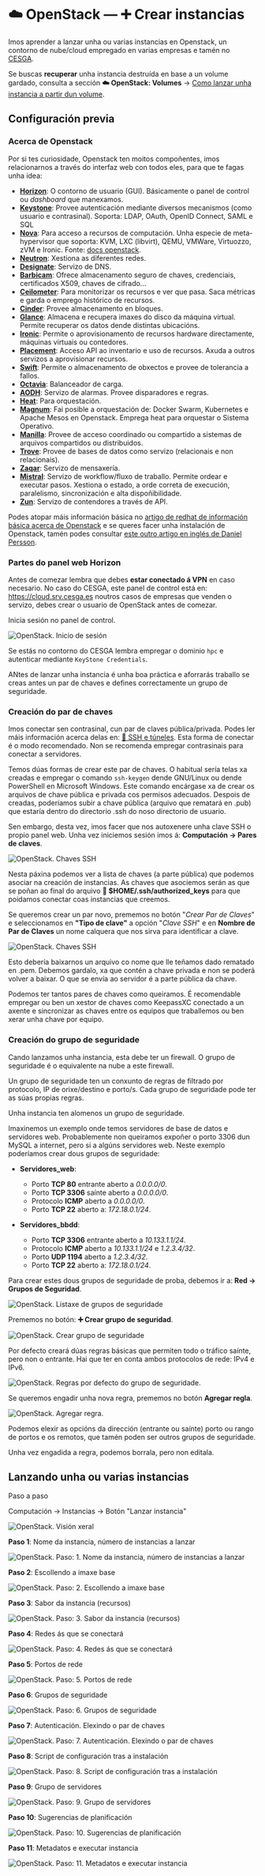 # ☁️ OpenStack &mdash; ➕ Crear instancias

Imos aprender a lanzar unha ou varias instancias en Openstack, un contorno de nube/cloud empregado en varias empresas e tamén no [CESGA](https://www.cesga.es).

Se buscas **recuperar** unha instancia destruída en base a un volume gardado, consulta a sección **☁️ OpenStack: Volumes** &rarr; [Como lanzar unha instancia a partir dun volume](nube-2-openstack-volumes.md#como-lanzar-unha-instancia-a-partir-dun-volume).

## Configuración previa

### Acerca de Openstack

Por si tes curiosidade, Openstack ten moitos compoñentes, imos relacionarnos a través do interfaz web con todos eles, para que te fagas unha idea:

- **[Horizon](https://www.openstack.org/software/releases/caracal/components/horizon)**: O contorno de usuario (GUI). Básicamente o panel de control ou *dashboard* que manexamos.
- **[Keystone](https://www.openstack.org/software/releases/caracal/components/keystone)**: Provee autenticación mediante diversos mecanismos (como usuario e contrasinal). Soporta: LDAP, OAuth, OpenID Connect, SAML e SQL
- **[Nova](https://governance.openstack.org/tc/reference/projects/nova.html)**: Para acceso a recursos de computación. Unha especie de meta-hypervisor que soporta: KVM, LXC (libvirt), QEMU, VMWare, Virtuozzo, zVM e Ironic. Fonte: [docs openstack](https://docs.openstack.org/nova/latest/admin/configuration/hypervisors.html).
- **[Neutron](https://www.openstack.org/software/releases/caracal/components/neutron)**: Xestiona as diferentes redes.
- **[Designate](https://www.openstack.org/software/releases/caracal/components/designate)**: Servizo de DNS.
- **[Barbicam](https://www.openstack.org/software/releases/caracal/components/barbican)**: Ofrece almacenamento seguro de chaves, credenciais, certificados X509, chaves de cifrado...
- **[Ceilometer](https://www.openstack.org/software/releases/caracal/components/ceilometer)**: Para monitorizar os recursos e ver que pasa. Saca métricas e garda o emprego histórico de recursos.
- **[Cinder](https://www.openstack.org/software/releases/caracal/components/cinder)**: Provee almacenamento en bloques.
- **[Glance](https://www.openstack.org/software/releases/caracal/components/glance)**: Almacena e recupera imaxes do disco da máquina virtual. Permite recuperar os datos dende distintas ubicacións.
- **[Ironic](https://www.openstack.org/software/releases/caracal/components/ironic)**: Permite o aprovisionamento de recursos hardware directamente, máquinas virtuais ou contedores.
- **[Placement](https://www.openstack.org/software/releases/caracal/components/placement)**: Acceso API ao inventario e uso de recursos. Axuda a outros servizos a aprovisionar recursos.
- **[Swift](https://www.openstack.org/software/releases/caracal/components/swift)**: Permite o almacenamento de obxectos e provee de tolerancia a fallos.
- **[Octavia](https://www.openstack.org/software/releases/caracal/components/octavia)**: Balanceador de carga.
- **[AODH](https://www.openstack.org/software/releases/caracal/components/aodh)**: Servizo de alarmas. Provee disparadores e regras.
- **[Heat](https://www.openstack.org/software/releases/caracal/components/heat)**: Para orquestación.
- **[Magnum](https://www.openstack.org/software/releases/caracal/components/magnum)**: Fai posible a orquestación de: Docker Swarm, Kubernetes e Apache Mesos en Openstack. Emprega heat para orquestar o Sistema Operativo.
- **[Manilla](https://www.openstack.org/software/releases/caracal/components/manila)**: Provee de acceso coordinado ou compartido a sistemas de arquivos compartidos ou distribuidos.
- **[Trove](https://www.openstack.org/software/releases/caracal/components/trove)**: Provee de bases de datos como servizo (relacionais e non relacionais).
- **[Zaqar](https://www.openstack.org/software/releases/caracal/components/zaqar)**: Servizo de mensaxería.
- **[Mistral](https://www.openstack.org/software/releases/caracal/components/mistral)**: Servizo de workflow/fluxo de traballo. Permite ordear e executar pasos. Xestiona o estado, a orde correta de execución, paralelismo, sincronización e alta dispoñibilidade.
- **[Zun](https://www.openstack.org/software/releases/caracal/components/zun)**: Servizo de contendores a través de API.


Podes atopar máis información básica no [artigo de redhat de información básica acerca de Openstack](https://www.redhat.com/es/topics/openstack) e se queres facer unha instalación de Openstack, tamén podes consultar [este outro artigo en inglés de Daniel Persson](https://danielpersson.dev/2022/07/25/manually-install-openstack/).

### Partes do panel web **Horizon**

Antes de comezar lembra que debes **estar conectado á VPN** en caso necesario. No caso do CESGA, este panel de control está en: <https://cloud.srv.cesga.es> noutros casos de empresas que venden o servizo, debes crear o usuario de OpenStack antes de comezar.

Inicia sesión no panel de control.

![OpenStack. Inicio de sesión](images/openstack/login.png "OpenStack. Inicio de sesión")

Se estás no contorno do CESGA lembra empregar o dominio `hpc` e autenticar mediante `KeyStone Credentials`.

ANtes de lanzar unha instancia é unha boa práctica e aforrarás traballo se creas antes un par de chaves e defines correctamente un grupo de seguridade.


### Creación do par de chaves

Imos conectar sen contrasinal, cun par de claves pública/privada. Podes ler máis información acerca delas en: [🔑 SSH e túneles](ssh-0-chaves-tuneles.md). Esta forma de conectar é o modo recomendado. Non se recomenda empregar contrasinais para conectar a servidores.

Temos dúas formas de crear este par de chaves. O habitual sería telas xa creadas e empregar o comando `ssh-keygen` dende GNU/Linux ou dende PowerShell en Microsoft Windows. Este comando encárgase xa de crear os arquivos de chave pública e privada cos permisos adecuados. Despois de creadas, poderíamos subir a chave pública (arquivo que rematará en .pub) que estaría dentro do directorio .ssh do noso directorio de usuario.

Sen embargo, desta vez, imos facer que nos autoxenere unha clave SSH o propio panel web. Unha vez iniciemos sesión imos á: **Computación &rarr; Pares de claves**.

![OpenStack. Chaves SSH](images/openstack/pares-claves/openstack-llaves-ssh.png "OpenStack. Chaves SSH")

Nesta páxina podemos ver a lista de chaves (a parte pública) que podemos asociar na creación de instancias. As chaves que asociemos serán as que se poñan ao final do arquivo **📄 $HOME/.ssh/authorized_keys** para que poidamos conectar coas instancias que creemos.

Se queremos crear un par novo, prememos no botón "*Crear Par de Claves*" e seleccionamos en **"Tipo de clave"** a opción "*Clave SSH*" e en **Nombre de Par de Claves** un nome calquera que nos sirva para identificar a clave.

![OpenStack. Chaves SSH](images/openstack/pares-claves/openstack-creacion-par-claves.png "OpenStack. Chaves SSH")

Esto debería baixarnos un arquivo co nome que lle teñamos dado rematado en .pem. Debemos gardalo, xa que contén a chave privada e non se poderá volver a baixar. O que se envía ao servidor é a parte pública da chave.

Podemos ter tantos pares de chaves como queiramos. É recomendable empregar ou ben un xestor de chaves como KeepassXC conectado a un axente e sincronizar as chaves entre os equipos que traballemos ou ben xerar unha chave por equipo.

### Creación do grupo de seguridade

Cando lanzamos unha instancia, esta debe ter un firewall. O grupo de seguridade é o equivalente na nube a este firewall.

Un grupo de seguridade ten un conxunto de regras de filtrado por protocolo, IP de orixe/destino e porto/s. Cada grupo de seguridade pode ter as súas propias regras.

Unha instancia ten alomenos un grupo de seguridade.

Imaxinemos un exemplo onde temos servidores de base de datos e servidores web. Probablemente non queiramos expoñer o porto 3306 dun MySQL a internet, pero si a algúns servidores web. Neste exemplo poderíamos crear dous grupos de seguridade:

- **Servidores_web**:
    - Porto **TCP 80** entrante aberto a *0.0.0.0/0*.
    - Porto **TCP 3306** saínte aberto a *0.0.0.0/0*.
    - Protocolo **ICMP** aberto a *0.0.0.0/0*.
    - Porto **TCP 22** aberto a: *172.18.0.1/24*.

- **Servidores_bbdd**:
    - Porto **TCP 3306** entrante aberto a *10.133.1.1/24*.
    - Protocolo **ICMP** aberto a *10.133.1.1/24* e *1.2.3.4/32*.
    - Porto **UDP 1194** aberto a *1.2.3.4/32*.
    - Porto **TCP 22** aberto a: *172.18.0.1/24*.

Para crear estes dous grupos de seguridade de proba, debemos ir a: **Red &rarr; Grupos de Seguridad**.

![OpenStack. Listaxe de grupos de seguridade](images/openstack/grupos-seguridad/openstack-grupos-seguridad-listado.png "OpenStack. Listaxe de grupos de seguridade")

Prememos no botón: **➕ Crear grupo de seguridad**.

![OpenStack. Crear grupo de seguridade](images/openstack/grupos-seguridad/openstack-crear-grupo-seguridad.png "OpenStack. Crear grupo de seguridade")

Por defecto creará dúas regras básicas que permiten todo o tráfico saínte, pero non o entrante. Hai que ter en conta ambos protocolos de rede: IPv4 e IPv6.

![OpenStack. Regras por defecto do grupo de seguridade](images/openstack/grupos-seguridad/openstack-grupo-por-defecto.png "OpenStack. Regras por defecto do grupo de seguridade").

Se queremos engadir unha nova regra, prememos no botón **Agregar regla**.

![OpenStack. Agregar regra](images/openstack/grupos-seguridad/openstack-grupos-seguridad-agregar-regla.png "OpenStack. Agregar regra").

Podemos elexir as opcións da dirección (entrante ou saínte) porto ou rango de portos e os remotos, que tamén poden ser outros grupos de seguridade.

Unha vez engadida a regra, podemos borrala, pero non editala.

## Lanzando unha ou varias instancias

Paso a paso

Computación &rarr; Instancias &rarr; Botón "Lanzar instancia"

![OpenStack. Visión xeral](images/openstack/vision-general.png "OpenStack. Visión xeral")

**Paso 1**: Nome da instancia, número de instancias a lanzar

![OpenStack. Paso: 1. Nome da instancia, número de instancias a lanzar](images/openstack/instancia/nueva-instancia-paso1.png "OpenStack. Paso: 1. Nome da instancia, número de instancias a lanzar")

**Paso 2**: Escollendo a imaxe base

![OpenStack. Paso: 2. Escollendo a imaxe base](images/openstack/instancia/nueva-instancia-paso2.png "OpenStack. Paso: 2. Escollendo a imaxe base")

**Paso 3**: Sabor da instancia (recursos)

![OpenStack. Paso: 3. Sabor da instancia (recursos)](images/openstack/instancia/nueva-instancia-paso3.png "OpenStack. Paso: 3. Sabor da instancia (recursos)")

**Paso 4**: Redes ás que se conectará

![OpenStack. Paso: 4. Redes ás que se conectará](images/openstack/instancia/nueva-instancia-paso4.png "OpenStack. Paso: 4. Redes ás que se conectará")

**Paso 5**: Portos de rede

![OpenStack. Paso: 5. Portos de rede](images/openstack/instancia/nueva-instancia-paso5.png "OpenStack. Paso: 5. Portos de rede")

**Paso 6**: Grupos de seguridade

![OpenStack. Paso: 6. Grupos de seguridade](images/openstack/instancia/nueva-instancia-paso6.png "OpenStack. Paso: 6. Grupos de seguridade")

**Paso 7**: Autenticación. Elexindo o par de chaves

![OpenStack. Paso: 7. Autenticación. Elexindo o par de chaves](images/openstack/instancia/nueva-instancia-paso7.png "OpenStack. Paso: 7. Autenticación. Elexindo o par de chaves")

**Paso 8**: Script de configuración tras a instalación

![OpenStack. Paso: 8. Script de configuración tras a instalación](images/openstack/instancia/nueva-instancia-paso8.png "OpenStack. Paso: 8. Script de configuración tras a instalación")

**Paso 9**: Grupo de servidores

![OpenStack. Paso: 9. Grupo de servidores](images/openstack/instancia/nueva-instancia-paso9.png "OpenStack. Paso: 9. Grupo de servidores")

**Paso 10**: Sugerencias de planificación

![OpenStack. Paso: 10. Sugerencias de planificación](images/openstack/instancia/nueva-instancia-paso10.png "OpenStack. Paso: 10. Sugerencias de planificación")

**Paso 11**: Metadatos e executar instancia

![OpenStack. Paso: 11. Metadatos e executar instancia](images/openstack/instancia/nueva-instancia-paso11.png "OpenStack. Paso: 11. Metadatos e executar instancia")
